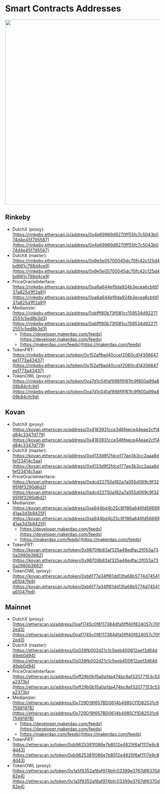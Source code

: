 # Smart Contracts Addresses

<img src="https://raw.githubusercontent.com/gnosis/dx-docs/master/source/_static/DutchX%20Smart%20Contract%20Architecture.png" width="600">

## Rinkeby
  * DutchX (proxy): [https://rinkeby.etherscan.io/address/0x4e69969d9270ff55fc7c5043b074d4e45f795587](https://rinkeby.etherscan.io/address/0x4e69969d9270ff55fc7c5043b074d4e45f795587)
  * DutchX (master): [https://rinkeby.etherscan.io/address/0x9e5e05700045dc70fc42c125d4bd661c798d4ce9](https://rinkeby.etherscan.io/address/0x9e5e05700045dc70fc42c125d4bd661c798d4ce9)
  * PriceOracleInterface: [https://rinkeby.etherscan.io/address/0xa6a644ef9da924b3ecea6cbfd137a825d1ff2a91](https://rinkeby.etherscan.io/address/0xa6a644ef9da924b3ecea6cbfd137a825d1ff2a91)
  * Medianizer: [https://rinkeby.etherscan.io/address/0xbfff80b73f081cc159534d922712551c5ed8b3d3](https://rinkeby.etherscan.io/address/0xbfff80b73f081cc159534d922712551c5ed8b3d3)
    * [https://developer.makerdao.com/feeds](https://developer.makerdao.com/feeds)
    * [https://makerdao.com/feeds](https://makerdao.com/feeds)
  * TokenFRT: [https://rinkeby.etherscan.io/token/0x152af9ad40ccef2060cd14356647ee1773a43437](https://rinkeby.etherscan.io/token/0x152af9ad40ccef2060cd14356647ee1773a43437)
  * TokenOWL (proxy): [https://rinkeby.etherscan.io/token/0xa7d1c04faf998f9161fc9f800a99a809b84cfc9d](https://rinkeby.etherscan.io/token/0xa7d1c04faf998f9161fc9f800a99a809b84cfc9d)

## Kovan
  * DutchX (proxy): [https://kovan.etherscan.io/address/0x4183931cce346feece44eae2cf14d84c3347d779](https://kovan.etherscan.io/address/0x4183931cce346feece44eae2cf14d84c3347d779)
  * DutchX (master): [https://kovan.etherscan.io/address/0xd133d9f2fdce177ae3b3cc2aaa8dfef23414c5aa](https://kovan.etherscan.io/address/0xd133d9f2fdce177ae3b3cc2aaa8dfef23414c5aa)
  * PriceOracleInterface: [https://kovan.etherscan.io/address/0xdcd22750a182a7a055d069c9f3295f8f3290d6d2](https://kovan.etherscan.io/address/0xdcd22750a182a7a055d069c9f3295f8f3290d6d2)
  * Medianizer: [https://kovan.etherscan.io/address/0xa944bd4b25c9f186a846fd5668941aa3d3b8425f](https://kovan.etherscan.io/address/0xa944bd4b25c9f186a846fd5668941aa3d3b8425f)
    * [https://developer.makerdao.com/feeds](https://developer.makerdao.com/feeds)
    * [https://makerdao.com/feeds](https://makerdao.com/feeds)
  * TokenFRT: [https://kovan.etherscan.io/token/0x98709b83af325a46edfac2f053a730a2980b3682](https://kovan.etherscan.io/token/0x98709b83af325a46edfac2f053a730a2980b3682)
  * TokenOWL (proxy): [https://kovan.etherscan.io/token/0xb6f77a34ff81dd13fa68b5774d74541a61047fe8](https://kovan.etherscan.io/token/0xb6f77a34ff81dd13fa68b5774d74541a61047fe8)

## Mainnet
  * DutchX (proxy): [https://etherscan.io/address/0xaf1745c0f8117384dfa5fff40f824057c70f2ed3](https://etherscan.io/address/0xaf1745c0f8117384dfa5fff40f824057c70f2ed3)
  * DutchX (master): [https://etherscan.io/address/0x039fb002d21c1c5eeb400612aef3d64d49eb0d94](https://etherscan.io/address/0x039fb002d21c1c5eeb400612aef3d64d49eb0d94)
  * PriceOracleInterface: [https://etherscan.io/address/0xff29b0b15a0a1da474bc9a132077153c53a2373b](https://etherscan.io/address/0xff29b0b15a0a1da474bc9a132077153c53a2373b)
  * Medianizer: [https://etherscan.io/address/0x729D19f657BD0614b4985Cf1D82531c67569197B](https://etherscan.io/address/0x729D19f657BD0614b4985Cf1D82531c67569197B)
    * [https://developer.makerdao.com/feeds](https://developer.makerdao.com/feeds)
    * [https://makerdao.com/feeds](https://makerdao.com/feeds)
  * TokenFRT: [https://etherscan.io/token/0xb9625381f086e7b8512e4825f6af1117e9c84d43](https://etherscan.io/token/0xb9625381f086e7b8512e4825f6af1117e9c84d43)
  * TokenOWL (proxy): [https://etherscan.io/token/0x1a5f9352af8af974bfc03399e3767df6370d82e4](https://etherscan.io/token/0x1a5f9352af8af974bfc03399e3767df6370d82e4)
